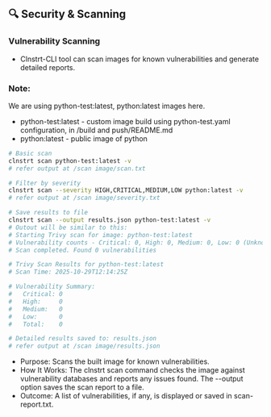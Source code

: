 ## 🔍 Security & Scanning
### Vulnerability Scanning
- Clnstrt-CLI tool can scan images for known vulnerabilities and generate detailed reports.

### Note:
We are using python-test:latest, python:latest images here.
- python-test:latest - custom image build using python-test.yaml configuration, in /build and push/README.md 
- python:latest - public image of python

```bash
# Basic scan
clnstrt scan python-test:latest -v
# refer output at /scan image/scan.txt

# Filter by severity
clnstrt scan --severity HIGH,CRITICAL,MEDIUM,LOW python:latest -v
# refer output at /scan image/severity.txt

# Save results to file
clnstrt scan --output results.json python-test:latest -v
# Outout will be similar to this:
# Starting Trivy scan for image: python-test:latest
# Vulnerability counts - Critical: 0, High: 0, Medium: 0, Low: 0 (Unknown: 0)
# Scan completed. Found 0 vulnerabilities

# Trivy Scan Results for python-test:latest
# Scan Time: 2025-10-29T12:14:25Z

# Vulnerability Summary:
#   Critical: 0
#   High:     0
#   Medium:   0
#   Low:      0
#   Total:    0

# Detailed results saved to: results.json
# refer output at /scan image/results.json
```

- Purpose: Scans the built image for known vulnerabilities. 
- How It Works: The clnstrt scan command checks the image against vulnerability databases and reports any issues found. The --output option saves the scan report to a file. 
- Outcome: A list of vulnerabilities, if any, is displayed or saved in scan-report.txt.
